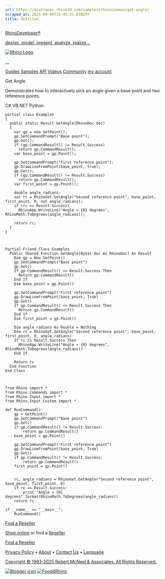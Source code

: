 ```yaml
---
url: https://developer.rhino3d.com/samples/rhinocommon/get-angle/
scraped_at: 2025-09-08T15:45:31.630297
title: Untitled
---
```


[RhinoDeveloper®](/)

[design, model, present, analyze, realize...](/)

[![Rhino Logo](https://developer.rhino3d.com/images/rhinodevlogo.png)](/)

__

[Guides](https://developer.rhino3d.com/guides)
[Samples](https://developer.rhino3d.com/samples)
[API](https://developer.rhino3d.com/api)
[Videos](https://developer.rhino3d.com/videos)
[Community](https://discourse.mcneel.com/c/rhino-developer) [my account
](https://www.rhino3d.com/my-account/ "Manage your account, licenses, and
teams")

Get Angle

Demonstrates how to interactively pick an angle given a base point and two
reference points.

C# VB.NET Python

    
    
    partial class Examples
    {
      public static Result GetAngle(RhinoDoc doc)
      {
        var gp = new GetPoint();
        gp.SetCommandPrompt("Base point");
        gp.Get();
        if (gp.CommandResult() != Result.Success)
          return gp.CommandResult();
        var base_point = gp.Point();
    
        gp.SetCommandPrompt("First reference point");
        gp.DrawLineFromPoint(base_point, true);
        gp.Get();
        if (gp.CommandResult() != Result.Success)
          return gp.CommandResult();
        var first_point = gp.Point();
    
        double angle_radians;
        var rc = RhinoGet.GetAngle("Second reference point", base_point, first_point, 0, out angle_radians);
        if (rc == Result.Success)
          RhinoApp.WriteLine("Angle = {0} degrees", RhinoMath.ToDegrees(angle_radians));
    
        return rc;
      }
    }
    
    
    
    Partial Friend Class Examples
      Public Shared Function GetAngle(ByVal doc As RhinoDoc) As Result
    	Dim gp = New GetPoint()
    	gp.SetCommandPrompt("Base point")
    	gp.Get()
    	If gp.CommandResult() <> Result.Success Then
    	  Return gp.CommandResult()
    	End If
    	Dim base_point = gp.Point()
    
    	gp.SetCommandPrompt("First reference point")
    	gp.DrawLineFromPoint(base_point, True)
    	gp.Get()
    	If gp.CommandResult() <> Result.Success Then
    	  Return gp.CommandResult()
    	End If
    	Dim first_point = gp.Point()
    
    	Dim angle_radians As Double = Nothing
    	Dim rc = RhinoGet.GetAngle("Second reference point", base_point, first_point, 0, angle_radians)
    	If rc Is Result.Success Then
    	  RhinoApp.WriteLine("Angle = {0} degrees", RhinoMath.ToDegrees(angle_radians))
    	End If
    
    	Return rc
      End Function
    End Class
    
    
    
    from Rhino import *
    from Rhino.Commands import *
    from Rhino.Input import *
    from Rhino.Input.Custom import *
    
    def RunCommand():
        gp = GetPoint()
        gp.SetCommandPrompt("Base point")
        gp.Get()
        if gp.CommandResult() != Result.Success:
            return gp.CommandResult()
        base_point = gp.Point()
    
        gp.SetCommandPrompt("First reference point")
        gp.DrawLineFromPoint(base_point, True)
        gp.Get()
        if gp.CommandResult() != Result.Success:
            return gp.CommandResult()
        first_point = gp.Point()
    
    
        rc, angle_radians = RhinoGet.GetAngle("Second reference point", base_point, first_point, 0)
        if rc == Result.Success:
            print "Angle = {0} degrees".format(RhinoMath.ToDegrees(angle_radians))
        return rc
    
    if __name__ == "__main__":
        RunCommand()
    

  

[Find a Reseller](https://www.rhino3d.com/sales)

[Shop online](https://www.rhino3d.com/store) or find a
[Reseller](https://www.rhino3d.com/sales)

[Find a Reseller](https://www.rhino3d.com/sales)

[Privacy Policy](https://www.rhino3d.com/privacy) •
[About](https://www.rhino3d.com/mcneel/about) • [Contact
Us](https://www.rhino3d.com/mcneel/contact) • [
Language](https://www.rhino3d.com/language "Change to a different region or
language")

[Copyright © 1993-2025 Robert McNeel & Associates. All Rights
Reserved.](https://www.rhino3d.com/mcneel/about)

[](https://www.facebook.com/McNeelRhinoceros/)
[](https://twitter.com/bobmcneel) [](https://www.linkedin.com/groups/75313/)
[](https://www.youtube.com/user/RhinoGuide/videos) [](https://vimeo.com/rhino)
[![Blogger
icon](https://developer.rhino3d.com/images/blogger.svg)](http://blog.rhino3d.com/)
[![Food4Rhino](https://developer.rhino3d.com/images/f4r_icon_01.svg)](https://www.food4rhino.com)

